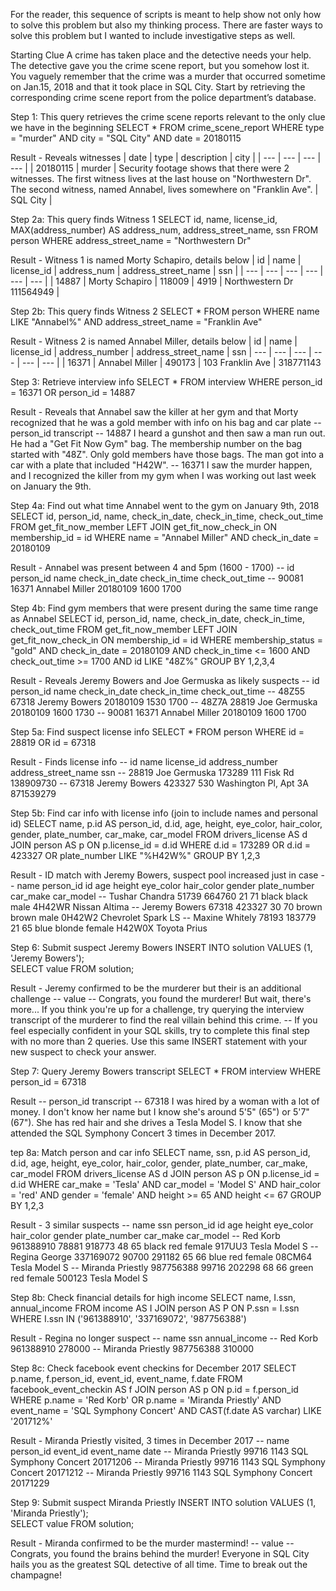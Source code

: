 For the reader, this sequence of scripts is meant to help show not only how to solve this problem but also my thinking process.
There are faster ways to solve this problem but I wanted to include investigative steps as well.

Starting Clue
A crime has taken place and the detective needs your help. The detective gave you the crime scene report, but you somehow lost it. 
You vaguely remember that the crime was a ​murder​ that occurred sometime on ​Jan.15, 2018​ and that it took place in ​SQL City​. Start by retrieving the corresponding crime scene report from the police department’s database.

Step 1: This query retrieves the crime scene reports relevant to the only clue we have in the beginning
SELECT *
FROM crime_scene_report
WHERE type = "murder"
AND city = "SQL City"
AND date = 20180115

Result - Reveals witnesses
| date | type	| description |	city |
| --- | --- | --- | --- |
| 20180115 | murder | Security footage shows that there were 2 witnesses. The first witness lives at the last house on "Northwestern Dr". The second witness, named Annabel, lives somewhere on "Franklin Ave". | SQL City |


Step 2a: This query finds Witness 1
SELECT id, name, license_id, MAX(address_number) AS address_num, address_street_name, ssn
FROM person
WHERE address_street_name = "Northwestern Dr"

Result - Witness 1 is named Morty Schapiro, details below
| id	 | name	 | license_id	 | address_num	 | address_street_name	 | ssn	 |
| --- | --- | --- | --- | --- | --- |
| 14887 | Morty Schapiro | 118009 | 4919 | Northwestern Dr	111564949 |

Step 2b: This query finds Witness 2
SELECT *
FROM person
WHERE name LIKE "Annabel%"
AND address_street_name = "Franklin Ave"

Result - Witness 2 is named Annabel Miller, details below
| id | name | license_id | address_number | address_street_name | ssn
| --- | --- | --- | --- | --- | --- |
| 16371 | Annabel Miller | 490173 | 103	Franklin Ave | 318771143

Step 3: Retrieve interview info
SELECT *
FROM interview
WHERE person_id = 16371
OR person_id = 14887

Result - Reveals that Annabel saw the killer at her gym and that Morty recognized that he was a gold member with info on his bag and car plate
-- person_id	transcript
-- 14887	I heard a gunshot and then saw a man run out. He had a "Get Fit Now Gym" bag. The membership number on the bag started with "48Z". Only gold members have those bags. The man got into a car with a plate that included "H42W".
-- 16371	I saw the murder happen, and I recognized the killer from my gym when I was working out last week on January the 9th.

Step 4a: Find out what time Annabel went to the gym on January 9th, 2018
SELECT id, person_id, name, check_in_date, check_in_time, check_out_time
FROM get_fit_now_member
LEFT JOIN get_fit_now_check_in
ON membership_id = id
WHERE name = "Annabel Miller"
AND check_in_date = 20180109

Result - Annabel was present between 4 and 5pm (1600 - 1700)
-- id	person_id	name	check_in_date	check_in_time	check_out_time
-- 90081	16371	Annabel Miller	20180109	1600	1700

Step 4b: Find gym members that were present during the same time range as Annabel
SELECT id, person_id, name, check_in_date, check_in_time, check_out_time
FROM get_fit_now_member
LEFT JOIN get_fit_now_check_in
ON membership_id = id
WHERE membership_status = "gold"
AND check_in_date = 20180109
AND check_in_time <= 1600
AND check_out_time >= 1700
AND id LIKE "48Z%"
GROUP BY 1,2,3,4

Result - Reveals Jeremy Bowers and Joe Germuska as likely suspects
-- id	person_id	name	check_in_date	check_in_time	check_out_time
-- 48Z55	67318	Jeremy Bowers	20180109	1530	1700
-- 48Z7A	28819	Joe Germuska	20180109	1600	1730
-- 90081	16371	Annabel Miller	20180109	1600	1700

Step 5a: Find suspect license info
SELECT *
FROM person
WHERE id = 28819
OR id = 67318

Result - Finds license info
-- id	    name	     license_id	address_number	address_street_name	ssn
-- 28819	Joe Germuska	173289	111	Fisk Rd	138909730
-- 67318	Jeremy Bowers	423327	530	Washington Pl, Apt 3A	871539279

Step 5b: Find car info with license info (join to include names and personal id)
SELECT name, p.id AS person_id, d.id, age, height, eye_color, hair_color, gender, plate_number, car_make, car_model 
FROM drivers_license AS d
JOIN person AS p
ON p.license_id = d.id
WHERE d.id = 173289
OR d.id = 423327
OR plate_number LIKE "%H42W%"
GROUP BY 1,2,3

Result - ID match with Jeremy Bowers, suspect pool increased just in case
-- name	person_id	id	age	height	eye_color	hair_color	gender	plate_number	car_make	car_model
-- Tushar Chandra	51739	664760	21	71	black	black	male	4H42WR	Nissan	Altima
-- Jeremy Bowers	67318	423327	30	70	brown	brown	male	0H42W2	Chevrolet	Spark LS
-- Maxine Whitely	78193	183779	21	65	blue	blonde	female	H42W0X	Toyota	Prius


Step 6: Submit suspect Jeremy Bowers
INSERT INTO solution VALUES (1, 'Jeremy Bowers');    
SELECT value FROM solution;

Result - Jeremy confirmed to be the murderer but their is an additional challenge
-- value
-- Congrats, you found the murderer! But wait, there's more... If you think you're up for a challenge, try querying the interview transcript of the murderer to find the real villain behind this crime.
-- If you feel especially confident in your SQL skills, try to complete this final step with no more than 2 queries. Use this same INSERT statement with your new suspect to check your answer.

Step 7: Query Jeremy Bowers transcript
SELECT *
FROM interview
WHERE person_id = 67318

Result
-- person_id	transcript
-- 67318	I was hired by a woman with a lot of money. I don't know her name but I know she's around 5'5" (65") or 5'7" (67"). She has red hair and she drives a Tesla Model S. I know that she attended the SQL Symphony Concert 3 times in December 2017.

tep 8a: Match person and car info
SELECT name, ssn, p.id AS person_id, d.id, age, height, eye_color, hair_color, gender, plate_number, car_make, car_model 
FROM drivers_license AS d
JOIN person AS p
ON p.license_id = d.id
WHERE car_make = 'Tesla'
AND car_model = 'Model S'
AND hair_color = 'red'
AND gender = 'female'
AND height >= 65
AND height <= 67
GROUP BY 1,2,3

Result - 3 similar suspects
-- name	ssn	person_id	id	age	height	eye_color	hair_color	gender	plate_number	car_make	car_model
-- Red Korb	961388910	78881	918773	48	65	black	red	female	917UU3	Tesla	Model S
-- Regina George	337169072	90700	291182	65	66	blue	red	female	08CM64	Tesla	Model S
-- Miranda Priestly	987756388	99716	202298	68	66	green	red	female	500123	Tesla	Model S

Step 8b: Check financial details for high income
SELECT name, I.ssn, annual_income
FROM income AS I
JOIN person AS P
ON P.ssn = I.ssn
WHERE I.ssn IN ('961388910', '337169072', '987756388')

Result - Regina no longer suspect
-- name	ssn	annual_income
-- Red Korb	961388910	278000
-- Miranda Priestly	987756388	310000

Step 8c: Check facebook event checkins for December 2017
SELECT p.name, f.person_id, event_id, event_name, f.date
FROM facebook_event_checkin AS f
JOIN person AS p
ON p.id = f.person_id
WHERE p.name = 'Red Korb'
OR p.name = 'Miranda Priestly'
AND event_name = 'SQL Symphony Concert'
AND CAST(f.date AS varchar) LIKE '201712%'

Result - Miranda Priestly visited, 3 times in December 2017
-- name	person_id	event_id	event_name	date
-- Miranda Priestly	99716	1143	SQL Symphony Concert	20171206
-- Miranda Priestly	99716	1143	SQL Symphony Concert	20171212
-- Miranda Priestly	99716	1143	SQL Symphony Concert	20171229
 
Step 9: Submit suspect Miranda Priestly
INSERT INTO solution VALUES (1, 'Miranda Priestly');    
SELECT value FROM solution;

Result - Miranda confirmed to be the murder mastermind!
-- value
-- Congrats, you found the brains behind the murder! Everyone in SQL City hails you as the greatest SQL detective of all time. Time to break out the champagne!
